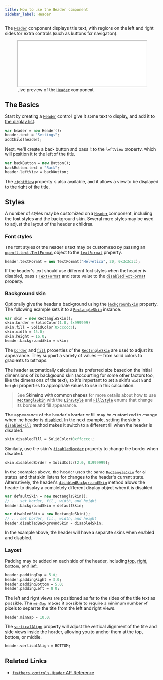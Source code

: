 ```yaml
---
title: How to use the Header component
sidebar_label: Header
---
```


The [`Header`](https://api.feathersui.com/current/feathers/controls/Header.html) component displays title text, with regions on the left and right sides for extra controls (such as buttons for navigation).

<figure>
<iframe src="/learn/haxe-openfl/samples/header.html" width="100%" height="150"></iframe>
<figcaption>Live preview of the <a href="https://api.feathersui.com/current/feathers/controls/Header.html"><code>Header</code></a> component</figcaption>
</figure>

## The Basics

Start by creating a [`Header`](https://api.feathersui.com/current/feathers/controls/Header.html) control, give it some text to display, and add it to [the display list](https://books.openfl.org/openfl-developers-guide/display-programming/basics-of-display-programming.html).

```hx
var header = new Header();
header.text = "Settings";
addChild(header);
```

Next, we'll create a back button and pass it to the [`leftView`](https://api.feathersui.com/current/feathers/controls/Header.html#leftView) property, which will position it to the left of the title.

```hx
var backButton = new Button();
backButton.text = "Back";
header.leftView = backButton;
```

The [`rightView`](https://api.feathersui.com/current/feathers/controls/Header.html#rightView) property is also available, and it allows a view to be displayed to the right of the title.

## Styles

A number of styles may be customized on a [`Header`](https://api.feathersui.com/current/feathers/controls/Header.html) component, including the font styles and the background skin. Several more styles may be used to adjust the layout of the header's children.

### Font styles

The font styles of the header's text may be customized by passing an [`openfl.text.TextFormat`](https://api.openfl.org/openfl/text/TextFormat.html) object to the [`textFormat`](https://api.feathersui.com/current/feathers/controls/Header.html#textFormat) property.

```hx
header.textFormat = new TextFormat("Helvetica", 20, 0x3c3c3c);
```

If the header's text should use different font styles when the header is disabled, pass a [`TextFormat`](https://api.openfl.org/openfl/text/TextFormat.html) and state value to the [`disabledTextFormat`](https://api.feathersui.com/current/feathers/controls/Header.html#disabledTextFormat) property.

### Background skin

Optionally give the header a background using the [`backgroundSkin`](https://api.feathersui.com/current/feathers/controls/Header.html#backgroundSkin) property. The following example sets it to a [`RectangleSkin`](https://api.feathersui.com/current/feathers/skins/RectangleSkin.html) instance.

```hx
var skin = new RectangleSkin();
skin.border = SolidColor(1.0, 0x999999);
skin.fill = SolidColor(0xcccccc);
skin.width = 16.0;
skin.height = 16.0;
header.backgroundSkin = skin;
```

The [`border`](https://api.feathersui.com/current/feathers/skins/BaseGraphicsPathSkin.html#border) and [`fill`](https://api.feathersui.com/current/feathers/skins/BaseGraphicsPathSkin.html#fill) properties of the [`RectangleSkin`](https://api.feathersui.com/current/feathers/skins/RectangleSkin.html) are used to adjust its appearance. They support a variety of values — from solid colors to gradients to bitmaps.

The header automatically calculates its preferred size based on the initial dimensions of its background skin (accounting for some other factors too, like the dimensions of the text), so it's important to set a skin's `width` and `height` properties to appropriate values to use in this calculation.

> See [Skinning with common shapes](./shape-skins.md) for more details about how to use [`RectangleSkin`](https://api.feathersui.com/current/feathers/skins/RectangleSkin.html) with the [`LineStyle`](https://api.feathersui.com/current/feathers/graphics/LineStyle.html) and [`FillStyle`](https://api.feathersui.com/current/feathers/graphics/FillStyle.html) enums that change its border and fill appearance.

The appearance of the header's border or fill may be customized to change when the header is [disabled](https://api.feathersui.com/current/feathers/core/IUIControl.html#enabled). In the next example, setting the skin's [`disabledFill`](https://api.feathersui.com/current/feathers/skins/RectangleSkin.html#disabledFill) method makes it switch to a different fill when the header is disabled.

```hx
skin.disabledFill = SolidColor(0xffcccc);
```

Similarly, use the skin's [`disabledBorder`](https://api.feathersui.com/current/feathers/skins/RectangleSkin.html#disabledBorder) property to change the border when disabled.

```hx
skin.disabledBorder = SolidColor(2.0, 0x999999);
```

In the examples above, the header uses the same [`RectangleSkin`](https://api.feathersui.com/current/feathers/skins/RectangleSkin.html) for all states, and that skin listens for changes to the header's current state. Alternatively, the header's [`disabledBackgroundSkin`](https://api.feathersui.com/current/feathers/controls/Header.html#disabledBackgroundSkin) method allows the header to display a completely different display object when it is disabled.

```hx
var defaultSkin = new RectangleSkin();
// ... set border, fill, width, and height
header.backgroundSkin = defaultSkin;

var disabledSkin = new RectangleSkin();
// ... set border, fill, width, and height
header.disabledBackgroundSkin = disabledSkin;
```

In the example above, the header will have a separate skins when enabled and disabled.

### Layout

Padding may be added on each side of the header, including [top](https://api.feathersui.com/current/feathers/controls/Header.html#paddingTop), [right](https://api.feathersui.com/current/feathers/controls/Header.html#paddingRight), [bottom](https://api.feathersui.com/current/feathers/controls/Header.html#paddingBottom), and [left](https://api.feathersui.com/current/feathers/controls/Header.html#paddingLeft).

```hx
header.paddingTop = 5.0;
header.paddingRight = 8.0;
header.paddingBottom = 5.0;
header.paddingLeft = 8.0;
```

The left and right views are positioned as far to the sides of the title text as possible. The [`minGap`](https://api.feathersui.com/current/feathers/controls/Header.html#minGap) makes it possible to require a minimum number of pixels to separate the title from the left and right views.

```hx
header.minGap = 10.0;
```

The [`verticalAlign`](https://api.feathersui.com/current/feathers/controls/Button.html#verticalAlign) property will adjust the vertical alignment of the title and side views inside the header, allowing you to anchor them at the top, bottom, or middle.

```hx
header.verticalAlign = BOTTOM;
```

## Related Links

- [`feathers.controls.Header` API Reference](https://api.feathersui.com/current/feathers/controls/Header.html)
